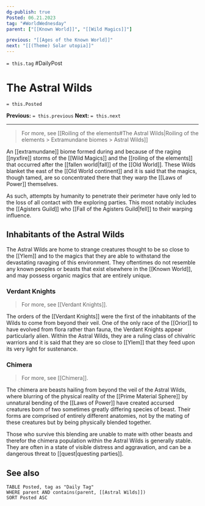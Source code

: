 ```yaml
---
dg-publish: true
Posted: 06.21.2023
tag: "#WorldWednesday"
parent: ["[[Known World]]", "[[Wild Magics]]"]

previous: "[[Ages of the Known World]]"
next: "[[(Theme) Solar utopia]]"
---
```

`= this.tag` #DailyPost 
# The Astral Wilds
`= this.Posted`

**Previous:** `= this.previous`
**Next:** `= this.next`

---

> For more, see [[Roiling of the elements#The Astral Wilds|Roiling of the elements > Extramundane biomes > Astral Wilds]]

An [[extramundane]] biome formed during and because of the raging [[nyxfire]] storms of the [[Wild Magics]] and the [[roiling of the elements]] that occurred after the [[fallen world|fall]] of the [[Old World]]. These Wilds blanket the east of the [[Old World continent]] and it is said that the magics, though tamed, are so concentrated there that they warp the [[Laws of Power]] themselves.

As such, attempts by humanity to penetrate their perimeter have only led to the loss of all contact with the exploring parties. This most notably includes the [[Agisters Guild]] who [[Fall of the Agisters Guild|fell]] to their warping influence.

## Inhabitants of the Astral Wilds

The Astral Wilds are home to strange creatures thought to be so close to the [[Ylem]] and to the magics that they are able to withstand the devastating ravaging of this environment. They oftentimes do not resemble any known peoples or beasts that exist elsewhere in the [[Known World]], and may possess organic magics that are entirely unique.

### Verdant Knights

> For more, see [[Verdant Knights]].

The orders of the [[Verdant Knights]] were the first of the inhabitants of the Wilds to come from beyond their veil. One of the only race of the [[Orior]] to have evolved from flora rather than fauna, the Verdant Knights appear particularly alien. Within the Astral Wilds, they are a ruling class of chivalric warriors and it is said that they are so close to [[Ylem]] that they feed upon its very light for sustenance.

### Chimera

> For more, see [[Chimera]].

The chimera are beasts hailing from beyond the veil of the Astral Wilds, where blurring of the physical reality of the [[Prime Material Sphere]] by unnatural bending of the [[Laws of Power]] have created accursed creatures born of two sometimes greatly differing species of beast. Their forms are comprised of entirely different anatomies, not by the mating of these creatures but by being physically blended together.

Those who survive this blending are unable to mate with other beasts and therefor the chimera population within the Astral Wilds is generally stable. They are often in a state of visible distress and aggravation, and can be a dangerous threat to [[quest|questing parties]].

## See also
```dataview
TABLE Posted, tag as "Daily Tag"
WHERE parent AND contains(parent, [[Astral Wilds]])
SORT Posted ASC
```
